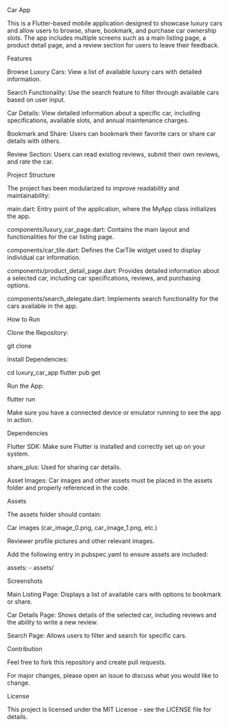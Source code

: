 Car App

This is a Flutter-based mobile application designed to showcase luxury cars and allow users to browse, share, bookmark, and purchase car ownership slots. The app includes multiple screens such as a main listing page, a product detail page, and a review section for users to leave their feedback.

Features

Browse Luxury Cars: View a list of available luxury cars with detailed information.

Search Functionality: Use the search feature to filter through available cars based on user input.

Car Details: View detailed information about a specific car, including specifications, available slots, and annual maintenance charges.

Bookmark and Share: Users can bookmark their favorite cars or share car details with others.

Review Section: Users can read existing reviews, submit their own reviews, and rate the car.

Project Structure

The project has been modularized to improve readability and maintainability:

main.dart: Entry point of the application, where the MyApp class initializes the app.

components/luxury_car_page.dart: Contains the main layout and functionalities for the car listing page.

components/car_tile.dart: Defines the CarTile widget used to display individual car information.

components/product_detail_page.dart: Provides detailed information about a selected car, including car specifications, reviews, and purchasing options.

components/search_delegate.dart: Implements search functionality for the cars available in the app.

How to Run

Clone the Repository:

git clone <repository-url>

Install Dependencies:

cd luxury_car_app
flutter pub get

Run the App:

flutter run

Make sure you have a connected device or emulator running to see the app in action.

Dependencies

Flutter SDK: Make sure Flutter is installed and correctly set up on your system.

share_plus: Used for sharing car details.

Asset Images: Car images and other assets must be placed in the assets folder and properly referenced in the code.

Assets

The assets folder should contain:

Car images (car_image_0.png, car_image_1.png, etc.)

Reviewer profile pictures and other relevant images.

Add the following entry in pubspec.yaml to ensure assets are included:

  assets:
    - assets/

Screenshots

Main Listing Page: Displays a list of available cars with options to bookmark or share.

Car Details Page: Shows details of the selected car, including reviews and the ability to write a new review.

Search Page: Allows users to filter and search for specific cars.

Contribution

Feel free to fork this repository and create pull requests.

For major changes, please open an issue to discuss what you would like to change.

License

This project is licensed under the MIT License - see the LICENSE file for details.

